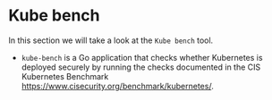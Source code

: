 # Kube bench

In this section we will take a look at the `Kube bench` tool.

- `kube-bench` is a Go application that checks whether Kubernetes is deployed securely by running the checks documented in the CIS Kubernetes Benchmark https://www.cisecurity.org/benchmark/kubernetes/.

